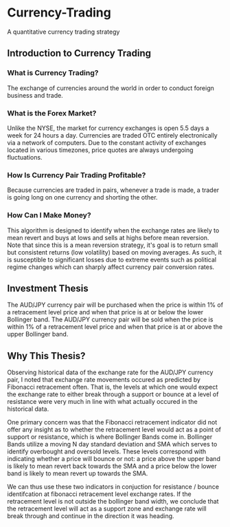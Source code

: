 # Currency-Trading
A quantitative currency trading strategy 

## Introduction to Currency Trading

### What is Currency Trading?

The exchange of currencies around the world in order to conduct foreign business and trade.

### What is the Forex Market?

Unlike the NYSE, the market for currency exchanges is open 5.5 days a week for 24 hours a day. Currencies are traded OTC entirely electronically via a network of computers. Due to the constant activity of exchanges located in various timezones, price quotes are always undergoing fluctuations. 

### How Is Currency Pair Trading Profitable? 

Because currencies are traded in pairs, whenever a trade is made, a trader is going long on one currency and shorting the other.

### How Can I Make Money?

This algorithm is designed to identify when the exchange rates are likely to mean revert and buys at lows and sells at highs before mean reversion. Note that since this is a mean reversion strategy, it's goal is to return small but consistent returns (low volatility) based on moving averages. As such, it is susceptible to significant losses due to extreme events such as political regime changes which can sharply affect currency pair conversion rates.

## Investment Thesis

The AUD/JPY currency pair will be purchased when the price is within 1% of a retracement level price and when that price is at or below the lower Bollinger band. The AUD/JPY currency pair will be sold when the price is within 1% of a retracement level price and when that price is at or above the upper Bollinger band. 

## Why This Thesis?

Observing historical data of the exchange rate for the AUD/JPY currency pair, I noted that exchange rate movements occured as predicted by Fibonacci retracement often. That is, the levels at which one would expect the exchange rate to either break through a support or bounce at a level of resistance were very much in line with what actually occured in the historical data. 

One primary concern was that the Fibonacci retracement indicator did not offer any insight as to whether the retracement level would act as a point of support or resistance, which is where Bollinger Bands come in. Bollinger Bands utilize a moving N day standard deviation and SMA which serves to identify overbought and oversold levels. These levels correspond with indicating whether a price will bounce or not: a price above the upper band is likely to mean revert back towards the SMA and a price below the lower band is likely to mean revert up towards the SMA. 

We can thus use these two indicators in conjuction for resistance / bounce identifcation at fibonacci retracement level exchange rates. If the retracement level is not outside the bollinger band width, we conclude that the retracement level will act as a support zone and exchange rate will break through and continue in the direction it was heading. 
